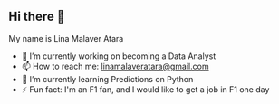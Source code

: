## Hi there 👋

My name is Lina Malaver Atara

- 🔭 I’m currently working on becoming a Data Analyst
- 📫 How to reach me: linamalaveratara@gmail.com
- 🌱 I’m currently learning Predictions on Python
- ⚡ Fun fact: I'm an F1 fan, and I would like to get a job in F1 one day
